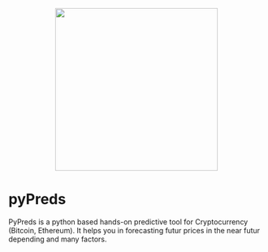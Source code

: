 <p align="center">
<img src="https://github.com/aardoi/pyPreds/blob/master/docs/pyPreds_logo.PNG" width="320">
</p>

# pyPreds
PyPreds is a python based hands-on predictive tool for Cryptocurrency (Bitcoin, Ethereum). It helps you in forecasting futur prices in the near futur depending and many factors.
